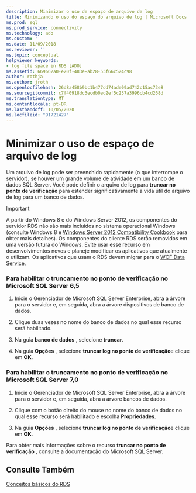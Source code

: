 ```yaml
---
description: Minimizar o uso de espaço de arquivo de log
title: Minimizando o uso do espaço do arquivo de log | Microsoft Docs
ms.prod: sql
ms.prod_service: connectivity
ms.technology: ado
ms.custom: ''
ms.date: 11/09/2018
ms.reviewer: ''
ms.topic: conceptual
helpviewer_keywords:
- log file space in RDS [ADO]
ms.assetid: 669662a0-e20f-483e-ab28-53f66c524c98
author: rothja
ms.author: jroth
ms.openlocfilehash: 26d8a458b9bc1b477dd74ade09ad742c15ac73e8
ms.sourcegitcommit: c7f40918dc3ecdb0ed2ef5c237a3996cb4cd268d
ms.translationtype: MT
ms.contentlocale: pt-BR
ms.lasthandoff: 10/05/2020
ms.locfileid: "91721427"
---
```

# <a name="minimizing-log-file-space-usage"></a>Minimizar o uso de espaço de arquivo de log
Um arquivo de log pode ser preenchido rapidamente (o que interrompe o servidor), se houver um grande volume de atividade em um banco de dados SQL Server. Você pode definir o arquivo de log para **truncar no ponto de verificação** para estender significativamente a vida útil do arquivo de log para um banco de dados.  
  
> [!IMPORTANT]
>  A partir do Windows 8 e do Windows Server 2012, os componentes do servidor RDS não são mais incluídos no sistema operacional Windows (consulte Windows 8 e [Windows Server 2012 Compatibility Cookbook](https://www.microsoft.com/download/details.aspx?id=27416) para obter mais detalhes). Os componentes do cliente RDS serão removidos em uma versão futura do Windows. Evite usar esse recurso em desenvolvimentos novos e planeje modificar os aplicativos que atualmente o utilizam. Os aplicativos que usam o RDS devem migrar para o [WCF Data Service](/dotnet/framework/wcf/).  
  
### <a name="to-enable-truncate-on-checkpoint-in-microsoft-sql-server-65"></a>Para habilitar o truncamento no ponto de verificação no Microsoft SQL Server 6,5  
  
1.  Inicie o Gerenciador de Microsoft SQL Server Enterprise, abra a árvore para o servidor e, em seguida, abra a árvore dispositivos de banco de dados.  
  
2.  Clique duas vezes no nome do banco de dados no qual esse recurso será habilitado.  
  
3.  Na guia **banco de dados** , selecione **truncar**.  
  
4.  Na guia **Opções** , selecione **truncar log no ponto de verificação**e clique em **OK**.  
  
### <a name="to-enable-truncate-on-checkpoint-in-microsoft-sql-server-70"></a>Para habilitar o truncamento no ponto de verificação no Microsoft SQL Server 7,0  
  
1.  Inicie o Gerenciador de Microsoft SQL Server Enterprise, abra a árvore para o servidor e, em seguida, abra a árvore bancos de dados.  
  
2.  Clique com o botão direito do mouse no nome do banco de dados no qual esse recurso será habilitado e escolha **Propriedades**.  
  
3.  Na guia **Opções** , selecione **truncar log no ponto de verificação**e clique em **OK**.  
  
 Para obter mais informações sobre o recurso **truncar no ponto de verificação** , consulte a documentação do Microsoft SQL Server.  
  
## <a name="see-also"></a>Consulte Também  
 [Conceitos básicos do RDS](./rds-fundamentals.md)